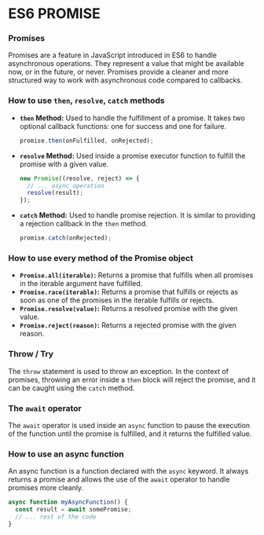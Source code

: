 # ES6 PROMISE

### Promises
Promises are a feature in JavaScript introduced in ES6 to handle asynchronous operations. They represent a value that might be available now, or in the future, or never. Promises provide a cleaner and more structured way to work with asynchronous code compared to callbacks.

### How to use `then`, `resolve`, `catch` methods
- **`then` Method:** Used to handle the fulfillment of a promise. It takes two optional callback functions: one for success and one for failure.
  ```javascript
  promise.then(onFulfilled, onRejected);
  ```
- **`resolve` Method:** Used inside a promise executor function to fulfill the promise with a given value.
  ```javascript
  new Promise((resolve, reject) => {
    // ... async operation
    resolve(result);
  });
  ```
- **`catch` Method:** Used to handle promise rejection. It is similar to providing a rejection callback in the `then` method.
  ```javascript
  promise.catch(onRejected);
  ```

### How to use every method of the Promise object
- **`Promise.all(iterable)`:** Returns a promise that fulfills when all promises in the iterable argument have fulfilled.
- **`Promise.race(iterable)`:** Returns a promise that fulfills or rejects as soon as one of the promises in the iterable fulfills or rejects.
- **`Promise.resolve(value)`:** Returns a resolved promise with the given value.
- **`Promise.reject(reason)`:** Returns a rejected promise with the given reason.

### Throw / Try
The `throw` statement is used to throw an exception. In the context of promises, throwing an error inside a `then` block will reject the promise, and it can be caught using the `catch` method.

### The `await` operator
The `await` operator is used inside an `async` function to pause the execution of the function until the promise is fulfilled, and it returns the fulfilled value.

### How to use an async function
An async function is a function declared with the `async` keyword. It always returns a promise and allows the use of the `await` operator to handle promises more cleanly.
```javascript
async function myAsyncFunction() {
  const result = await somePromise;
  // ... rest of the code
}
```
